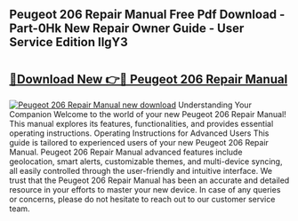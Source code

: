 ## Peugeot 206 Repair Manual Free Pdf Download - Part-0Hk New Repair Owner Guide - User Service Edition IlgY3

# <h2><a href="http://cf17417.oget.top/?id=Peugeot+206+Repair+Manual">🔗Download New 👉🔴 Peugeot 206 Repair Manual</a></h2>

[![Peugeot 206 Repair Manual new download](https://i.imgur.com/5g1atiW.png)](http://cf17417.oget.top/?id=Peugeot+206+Repair+Manual)
Understanding Your Companion Welcome to the world of your new Peugeot 206 Repair Manual! This manual explores its features, functionalities, and provides essential operating instructions. Operating Instructions for Advanced Users This guide is tailored to experienced users of your new Peugeot 206 Repair Manual. Peugeot 206 Repair Manual advanced features include geolocation, smart alerts, customizable themes, and multi-device syncing, all easily controlled through the user-friendly and intuitive interface. We trust that the Peugeot 206 Repair Manual has been an accurate and detailed resource in your efforts to master your new device. In case of any queries or concerns, please do not hesitate to reach out to our customer service team.
